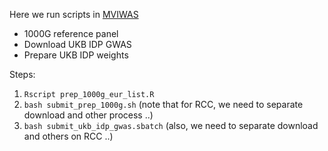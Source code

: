 Here we run scripts in [MVIWAS](https://github.com/kathalexknuts/MVIWAS)

* 1000G reference panel 
* Download UKB IDP GWAS
* Prepare UKB IDP weights

Steps:

1. `Rscript prep_1000g_eur_list.R`
2. `bash submit_prep_1000g.sh` (note that for RCC, we need to separate download and other process ..)
3. `bash submit_ukb_idp_gwas.sbatch` (also, we need to separate download and others on RCC ..)
